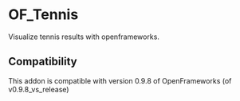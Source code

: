 OF_Tennis 
=====================================
Visualize tennis results with openframeworks.

Compatibility
------------
This addon is compatible with version 0.9.8 of OpenFrameworks (of v0.9.8_vs_release)
